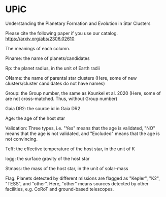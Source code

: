 # UPiC
Understanding the Planetary Formation and Evolution in Star Clusters

Please cite the following paper if you use our catalog. https://arxiv.org/abs/2306.02610

The meanings of each column.

Plname:     the name of planets/candidates

Rp:         the planet radius, in the unit of Earth radii

OName:      the name of parental star clusters (Here, some of new  clusters/cluster candidates do not have names)

Group:      the Group number, the same as Kounkel et al. 2020 (Here, some of are not cross-matched. Thus, without Group number)

Gaia DR2:   the source id in Gaia DR2

Age:        the age of the host star

Validation: Three types, i.e. "Yes" means that the age is validated, "NO" means that the age is not validated, and "Excluded" means that the age is not convincing. 

Teff:       the effective temperature of the host star, in the unit of K

logg:       the surface gravity of the host star

Stmass:     the mass of the host star, in the unit of solar-mass

Flag:       Planets detected by different missions are flagged as "Kepler", "K2", "TESS", and "other". Here, "other" means sources detected by other facilities, e.g. CoRoT and ground-based telescopes. 
